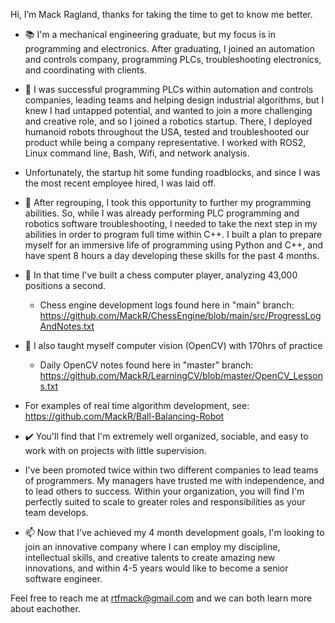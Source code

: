 Hi, I’m Mack Ragland, thanks for taking the time to get to know me better. 

- 📚 I'm a mechanical engineering graduate, but my focus is in programming and electronics. After graduating, I joined an automation and controls company, programming PLCs, troubleshooting electronics, and coordinating with clients.

- 🦾 I was successful programming PLCs within automation and controls companies, leading teams and helping design industrial algorithms, but I knew I had untapped potential, and wanted to join a more challenging and creative role, and so I joined a robotics startup. There, I deployed humanoid robots throughout the USA, tested and troubleshooted our product while being a company representative. I worked with ROS2, Linux command line, Bash, Wifi, and network analysis.

- Unfortunately, the startup hit some funding roadblocks, and since I was the most recent employee hired, I was laid off.

- 👀 After regrouping, I took this opportunity to further my programming abilities. So, while I was already performing PLC programming and robotics software troubleshooting, I needed to take the next step in my abilities in order to program full time within C++.  I built a plan to prepare myself for an immersive life of programming using Python and C++, and have spent 8 hours a day developing these skills for the past 4 months. 

- 🌱 In that time I've built a chess computer player, analyzing 43,000 positions a second. 
  -  Chess engine development logs found here in "main" branch: https://github.com/MackR/ChessEngine/blob/main/src/ProgressLogAndNotes.txt
- 🌱 I also taught myself computer vision (OpenCV) with 170hrs of practice
  - Daily OpenCV notes found here in "master" branch: https://github.com/MackR/LearningCV/blob/master/OpenCV_Lessons.txt
- For examples of real time algorithm development, see: https://github.com/MackR/Ball-Balancing-Robot

- ✔️ You'll find that I'm extremely well organized, sociable, and easy to work with on projects with little supervision. 

- I've been promoted twice within two different companies to lead teams of programmers. My managers have trusted me with independence, and to lead others to success. Within your organization, you will find I'm perfectly suited to scale to greater roles and responsibilities as your team develops. 

- 📫 Now that I've achieved my 4 month development goals, I'm looking to join an innovative company where I can employ my discipline, intellectual skills, and creative talents to create amazing new innovations, and within 4-5 years would like to become a senior software engineer.

Feel free to reach me at rtfmack@gmail.com and we can both learn more about eachother. 


<!---
MackR/MackR is a ✨ special ✨ repository because its `README.md` (this file) appears on your GitHub profile.
You can click the Preview link to take a look at your changes.
--->
